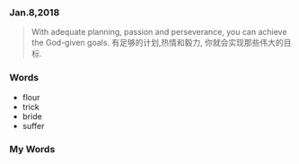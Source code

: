 ### Jan.8,2018
> With adequate planning, passion and perseverance, you can achieve the God-given goals.
> 有足够的计划,热情和毅力, 你就会实现那些伟大的目标.

### Words

* flour
* trick
* bride
* suffer

### My Words